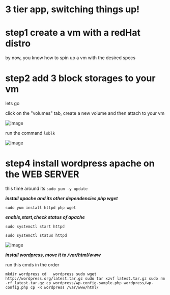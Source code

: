# 3 tier app, switching things up!

# step1 create a vm with a redHat distro
by now, you know how to spin up a vm with the desired specs

# step2 add 3 block storages to your vm
lets go

click on the "volumes" tab, create a new volume and then attach to your vm

![image](https://user-images.githubusercontent.com/73601265/232903281-5f15c7bc-6f0e-42f7-a80a-c302e8f4d9e9.png)

run the command `lsblk`

![image](https://user-images.githubusercontent.com/73601265/232903864-9ce73920-7389-44b4-8e4d-8486fd0e8cb9.png)



# step4 install wordpress apache on the WEB SERVER

 this time around its `sudo yum -y update`
 
 ***install apache and its other dependencies php wget***
 
 `sudo yum install httpd php wget`
 
 ***enable,start,check status of apache***
 
 `sudo systemctl start httpd`
 
 `sudo systemctl status httpd`

![image](https://user-images.githubusercontent.com/73601265/232910532-7ce2afd5-6549-4352-b156-7bcc8a716b47.png)

***install wordpress, move it to /var/html/www***

run this cmds in the order

` mkdir wordpress
  cd   wordpress
  sudo wget http://wordpress.org/latest.tar.gz
  sudo tar xzvf latest.tar.gz
  sudo rm -rf latest.tar.gz
  cp wordpress/wp-config-sample.php wordpress/wp-config.php
  cp -R wordpress /var/www/html/
`
